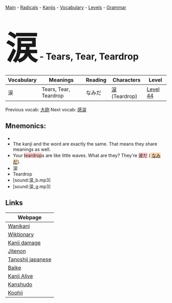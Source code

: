 <style> bigfont {font-size: 100px}</style>
[Main](../README.md) -
[Radicals](../radicals.md) -
[Kanjis](../kanjis.md) -
[Vocabulary](../vocabulary.md) -
[Levels](../levels.md) -
[Grammar](../grammar.md)
# <bigfont> 涙</bigfont> - Tears, Tear, Teardrop 

| Vocabulary | Meanings | Reading | Characters | Level |
| --- | --- | --- | --- | --- |
| 涙 | Tears, Tear, Teardrop | なみだ |  [涙](../kanjis/涙.md) (Teardrop) | [Level 44](../levels/wk_level44.md) |

Previous vocab: [大砲](大砲.md) Next vocab: [感涙](感涙.md) 

## Mnemonics:

* 
* The kanji and the word are exactly the same. That means they share meanings as well.
* Your <span style="background-color:#ffcccb"> teardrop</span>s are like little waves. What are they? They're <span style="background-color:#ffcccb"> 波だ</span> (<span style="background-color:#fed8b1"> [なみだ](https://jisho.org/search/なみだ)</span>).
* 涙
* Teardrop
* [sound:涙_b.mp3]
* [sound:涙_g.mp3]


## Links 

| Webpage |
| --- |
| [Wanikani          ](https://www.wanikani.com/kanji/涙) |
| [Wiktionary        ](https://en.wiktionary.org/wiki/涙) |
| [Kanji damage      ](http://www.kanjidamage.com/kanji/search?utf8=✓&q=涙) |
| [Jitenon           ](https://jitenon.com/kanji/涙) |
| [Tanoshii japanese ](https://www.tanoshiijapanese.com/dictionary/kanji.cfm?k=涙) |
| [Baike             ](https://baike.baidu.com/item/涙) |
| [Kanji Alive       ](https://app.kanjialive.com/涙) |
| [Kanshudo          ](https://www.kanshudo.com/searchmn?q=涙) |
| [Koohii            ](https://kanji.koohii.com/study/kanji/涙) |
